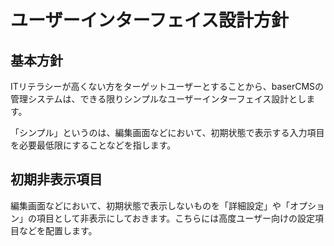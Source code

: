 # ユーザーインターフェイス設計方針

## 基本方針

ITリテラシーが高くない方をターゲットユーザーとすることから、baserCMSの管理システムは、できる限りシンプルなユーザーインターフェイス設計とします。
  
「シンプル」というのは、編集画面などにおいて、初期状態で表示する入力項目を必要最低限にすることなどを指します。

## 初期非表示項目

編集画面などにおいて、初期状態で表示しないものを「詳細設定」や「オプション」の項目として非表示にしておきます。こちらには高度ユーザー向けの設定項目などを配置します。

